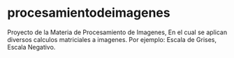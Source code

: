 # procesamientodeimagenes
Proyecto de la Materia de Procesamiento de Imagenes, En el cual se aplican diversos calculos matriciales a imagenes. Por ejemplo: Escala de Grises, Escala Negativo.

